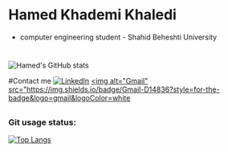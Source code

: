 # Hamed Khademi Khaledi
  - computer engineering student - Shahid Beheshti University 
#
![Hamed's GitHub stats](https://github-readme-stats.vercel.app/api?username=hamedkhaledi&theme=dark&show_icons=true)


#Contact me
<a href="https://www.linkedin.com/in/hamed-khademi/"><img alt="LinkedIn" src="https://img.shields.io/badge/linkedin-%230077B5.svg?style=for-the-badge&logo=linkedin&logoColor=white"/></a>
<a href="mailto:khaledihkh@gmail.com)/"><img alt="Gmail" src="https://img.shields.io/badge/Gmail-D14836?style=for-the-badge&logo=gmail&logoColor=white
##

 ### Git usage status:
 
 [![Top Langs](https://github-readme-stats.vercel.app/api/top-langs/?username=hamedkhaledi&)](https://github.com/hamedkhaledi&/github-readme-stats)

